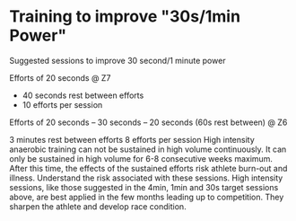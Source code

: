 # Training to improve "30s/1min Power"

Suggested sessions to improve 30 second/1 minute power

Efforts of 20 seconds @ Z7
* 40 seconds rest between efforts
* 10 efforts per session

Efforts of 20 seconds – 30 seconds – 20 seconds (60s rest between) @ Z6

3 minutes rest between efforts
8 efforts per session
High intensity anaerobic training can not be sustained in high volume continuously. It can only be sustained in high volume for 6-8 consecutive weeks maximum. After this time, the effects of the sustained efforts risk athlete burn-out and illness. Understand the risk associated with these sessions. High intensity sessions, like those suggested in the 4min, 1min and 30s target sessions above, are best applied in the few months leading up to competition. They sharpen the athlete and develop race condition.
